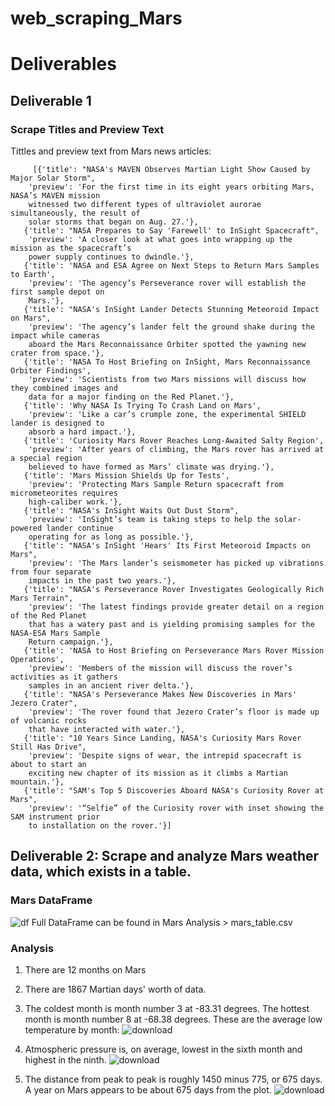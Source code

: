 # web_scraping_Mars

# Deliverables

## Deliverable 1
### Scrape Titles and Preview Text 
Tittles and preview text from Mars news articles:
    
         [{'title': "NASA's MAVEN Observes Martian Light Show Caused by Major Solar Storm",
        'preview': 'For the first time in its eight years orbiting Mars, NASA’s MAVEN mission 
        witnessed two different types of ultraviolet aurorae simultaneously, the result of 
        solar storms that began on Aug. 27.'},
       {'title': "NASA Prepares to Say 'Farewell' to InSight Spacecraft",
        'preview': 'A closer look at what goes into wrapping up the mission as the spacecraft’s 
        power supply continues to dwindle.'},
       {'title': 'NASA and ESA Agree on Next Steps to Return Mars Samples to Earth',
        'preview': 'The agency’s Perseverance rover will establish the first sample depot on 
        Mars.'},
       {'title': "NASA's InSight Lander Detects Stunning Meteoroid Impact on Mars",
        'preview': 'The agency’s lander felt the ground shake during the impact while cameras 
        aboard the Mars Reconnaissance Orbiter spotted the yawning new crater from space.'},
       {'title': 'NASA To Host Briefing on InSight, Mars Reconnaissance Orbiter Findings',
        'preview': 'Scientists from two Mars missions will discuss how they combined images and 
        data for a major finding on the Red Planet.'},
       {'title': 'Why NASA Is Trying To Crash Land on Mars',
        'preview': 'Like a car’s crumple zone, the experimental SHIELD lander is designed to 
        absorb a hard impact.'},
       {'title': 'Curiosity Mars Rover Reaches Long-Awaited Salty Region',
        'preview': 'After years of climbing, the Mars rover has arrived at a special region 
        believed to have formed as Mars’ climate was drying.'},
       {'title': 'Mars Mission Shields Up for Tests',
        'preview': 'Protecting Mars Sample Return spacecraft from micrometeorites requires 
        high-caliber work.'},
       {'title': "NASA's InSight Waits Out Dust Storm",
        'preview': 'InSight’s team is taking steps to help the solar-powered lander continue 
        operating for as long as possible.'},
       {'title': "NASA's InSight 'Hears' Its First Meteoroid Impacts on Mars",
        'preview': 'The Mars lander’s seismometer has picked up vibrations from four separate 
        impacts in the past two years.'},
       {'title': "NASA's Perseverance Rover Investigates Geologically Rich Mars Terrain",
        'preview': 'The latest findings provide greater detail on a region of the Red Planet 
        that has a watery past and is yielding promising samples for the NASA-ESA Mars Sample 
        Return campaign.'},
       {'title': 'NASA to Host Briefing on Perseverance Mars Rover Mission Operations',
        'preview': 'Members of the mission will discuss the rover’s activities as it gathers 
        samples in an ancient river delta.'},
       {'title': "NASA's Perseverance Makes New Discoveries in Mars' Jezero Crater",
        'preview': 'The rover found that Jezero Crater’s floor is made up of volcanic rocks 
        that have interacted with water.'},
       {'title': "10 Years Since Landing, NASA's Curiosity Mars Rover Still Has Drive",
        'preview': 'Despite signs of wear, the intrepid spacecraft is about to start an 
        exciting new chapter of its mission as it climbs a Martian mountain.'},
       {'title': "SAM's Top 5 Discoveries Aboard NASA's Curiosity Rover at Mars",
        'preview': '“Selfie” of the Curiosity rover with inset showing the SAM instrument prior 
        to installation on the rover.'}]
  

## Deliverable 2: Scrape and analyze Mars weather data, which exists in a table.
### Mars DataFrame
![df](https://user-images.githubusercontent.com/119361768/222656995-14459e00-ee75-46ba-9ba5-3fe4fdeeb611.png)
Full DataFrame can be found in Mars Analysis > mars_table.csv

### Analysis
1. There are 12 months on Mars
2. There are 1867 Martian days' worth of data.
3. The coldest month is month number 3 at -83.31 degrees. The hottest month is month number 8 at -68.38 degrees. These are the average low temperature by month: 
![download](https://user-images.githubusercontent.com/119361768/222657866-f1f9fce3-a029-48be-9660-a066b672d1d1.png)

4. Atmospheric pressure is, on average, lowest in the sixth month and highest in the ninth.
![download](https://user-images.githubusercontent.com/119361768/222658187-b0664716-cb15-4a04-9243-acd862e9e6e9.png)

5. The distance from peak to peak is roughly 1450 minus 775, or 675 days. A year on Mars appears to be about 675 days from the plot.
![download](https://user-images.githubusercontent.com/119361768/222658331-6b7b3577-25ca-4b56-8a0a-f4a3faf99d3c.png)

